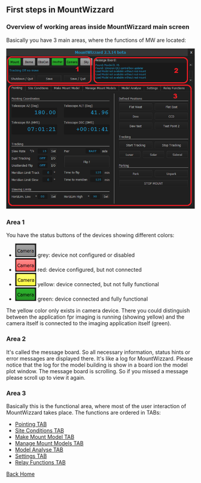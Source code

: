 ## First steps in MountWizzard

### Overview of working areas inside MountWizzard main screen

Basically you have 3 main areas, where the functions of MW are located:

<img src="pics/mainscreen_explain01.png"/>

### Area 1

You have the status buttons of the devices showing different colors:

- <img src="pics/grey.png"/> grey: device not configured or disabled
- <img src="pics/red.png"/> red: device configured, but not connected
- <img src="pics/yellow.png"/> yellow: device connected, but not fully functional
- <img src="pics/green.png"/> green: device connected and fully functional

The yellow color only exists in camera device. There you could distinguish between the application fpr imaging is running
(showing yellow) and the camera itself is connected to the imaging application itself (green).

### Area 2

It's called the message board. So all necessary information, status hints or error messages are displayed there. It's like
a log for MountWizzard. Please notice that the log for the model building is show in a board ion the model plot window. The
message board is scrolling. So if you missed a message please scroll up to view it again.

### Area 3

Basically this is the functional area, where most of the user interaction of MountWizzard takes place. The functions are
ordered in TABs:

- [Pointing TAB](firststeps1.md)
- [Site Conditions TAB](firststeps2.md)
- [Make Mount Model TAB](firststeps3.md)
- [Manage Mount Models TAB](firststeps4.md)
- [Model Analyse TAB](firststeps5.md)
- [Settings TAB](settings.md)
- [Relay Functions TAB](firststeps7.md)


[Back Home](home.md)
